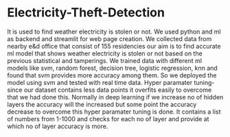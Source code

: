 # Electricity-Theft-Detection
It is used to find weather electricity is stolen or not. We used python and ml as backend and streamlit for web page creation. We collected data from nearby e&d office that consist of 155 residencies our aim is to find accurate ml model that shows weather electricity is stolen or not based on the previous statistical and tamperings. We trained data with different ml models like svm, random forest, decision tree, logistic regression, knn and found that svm provides more accuracy among them. So we deployed the model using svm and tested with real time data. 
Hyper paramater tuning- since our dataset contains less data points it overfits easily to overcome that we had done this. Normally in deep learning if we increase no of hidden layers the accuracy will the increased but some point the accuracy decrease to overcome this hyper paramater tuning is done. It contains a list of numbers from 1-1000 and checks for each no of layer and provide at which no of layer accuracy is more.
